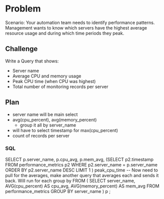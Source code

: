 # Problem
Scenario: Your automation team needs to identify performance patterns. Management wants to know which servers have the highest average resource usage and during which time periods they peak.

## Challenge
Write a Query that shows:
- Server name
- Average CPU and memory usage
- Peak CPU time (when CPU was highest)
- Total number of monitoring records per server

## Plan

- server name will be main select
- avg(cpu_percent), avg(memory_percent)
    - group it all by server_name
- will have to select timestamp for max(cpu_percent)
- count of records per server

### SQL
SELECT p.server_name, p.cpu_avg, p.mem_avg,
	(SELECT p2.timestamp
	 FROM performance_metrics p2
	 WHERE p2.server_name = p.server_name
	 ORDER BY p2.server_name DESC
	 LIMIT 1
	) peak_cpu_time
-- Now need to pull for the averages, make another query that averages each and sends it back. Will run for each group by 
FROM (
	SELECT server_name, AVG(cpu_percent) AS cpu_avg, AVG(memory_percent) AS mem_avg
	FROM performance_metrics
	GROUP BY server_name
	) p
;
	